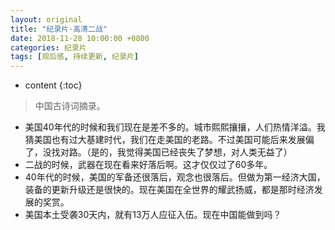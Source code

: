 ```yaml
---
layout: original
title: "纪录片·高清二战"
date: 2018-11-28 10:00:00 +0800 
categories: 纪录片
tags: [观后感, 持续更新, 纪录片]
---
```

* content
{:toc}


> 中国古诗词摘录。

<!-- more -->

* 美国40年代的时候和我们现在是差不多的。城市熙熙攘攘，人们热情洋溢。我猜美国也有过大基建时代，我们在走美国的老路。不过美国可能后来发展偏了，没找对路。（是的，我觉得美国已经丧失了梦想，对人类无益了）
* 二战的时候，武器在现在看来好落后啊。这才仅仅过了60多年。 
* 40年代的时候，美国的军备还很落后，观念也很落后。但做为第一经济大国，装备的更新升级还是很快的。现在美国在全世界的耀武扬威，都是那时经济发展的奖赏。
* 美国本土受袭30天内，就有13万人应征入伍。现在中国能做到吗？